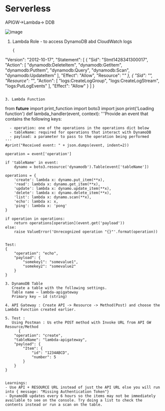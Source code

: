 # Serverless
APIGW->Lambda-> DDB


![image](https://github.com/user-attachments/assets/2391d93c-5f76-4896-bafe-dffdf452053c)


1. Lambda Role - to access DynamoDB abd CloudWatch logs
   ```
   {
"Version": "2012-10-17",
"Statement": [
{
  "Sid": "Stmt1428341300017",
  "Action": [
    "dynamodb:DeleteItem",
    "dynamodb:GetItem",
    "dynamodb:PutItem",
    "dynamodb:Query",
    "dynamodb:Scan",
    "dynamodb:UpdateItem"
  ],
  "Effect": "Allow",
  "Resource": "*"
},
{
  "Sid": "",
  "Resource": "*",
  "Action": [
    "logs:CreateLogGroup",
    "logs:CreateLogStream",
    "logs:PutLogEvents"
  ],
  "Effect": "Allow"
}
]
}
```

3. Lambda Function
```
from __future__ import print_function
import boto3
import json
print('Loading function')
def lambda_handler(event, context):
    '''Provide an event that contains the following keys:

      - operation: one of the operations in the operations dict below
      - tableName: required for operations that interact with DynamoDB
      - payload: a parameter to pass to the operation being performed
    '''
    #print("Received event: " + json.dumps(event, indent=2))

    operation = event['operation']

    if 'tableName' in event:
        dynamo = boto3.resource('dynamodb').Table(event['tableName'])

    operations = {
        'create': lambda x: dynamo.put_item(**x),
        'read': lambda x: dynamo.get_item(**x),
        'update': lambda x: dynamo.update_item(**x),
        'delete': lambda x: dynamo.delete_item(**x),
        'list': lambda x: dynamo.scan(**x),
        'echo': lambda x: x,
        'ping': lambda x: 'pong'
    }

    if operation in operations:
        return operations[operation](event.get('payload'))
    else:
        raise ValueError('Unrecognized operation "{}"'.format(operation))
```

Test:
{
    "operation": "echo",
    "payload": {
        "somekey1": "somevalue1",
        "somekey2": "somevalue2"
    }
}

3. DynamoDB Table
   Create a table with the following settings.
   Table name – lambda-apigateway
   Primary key – id (string)

4. API Gateway : Create API -> Resource -> Method(Post) and choose the Lambda Function created earlier.

5. Test :
   Using Postman : Us ethe POST method with Invoke URL from API GW Resource/Method
      {
    "operation": "create",
    "tableName": "lambda-apigateway",
    "payload": {
        "Item": {
            "id": "1234ABCD",
            "number": 5
        }
    }
}


Learnings: 
- Use API + RESOURCE URL instead of just the API URL else you will run into { message: "Missing Authentication Token"}
- DynamoDB updates every 6 hours so the items may not be immediately available to see on the console. Try doing a list to check the contents instead or run a scan on the table. 
